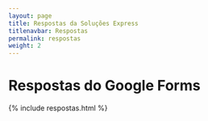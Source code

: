 ```yaml
---
layout: page
title: Respostas da Soluções Express
titlenavbar: Respostas
permalink: respostas
weight: 2
---
```


# **Respostas do Google Forms**

{% include respostas.html %}